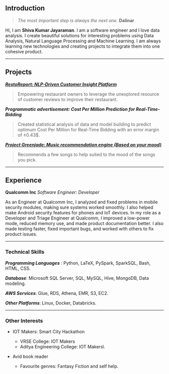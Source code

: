 ## Introduction
> _The most important step is always the next one._ **Dalinar**


Hi, I am **Shiva Kumar Jayaraman**. I am a software engineer and I love data analysis. I create beautiful solutions for interesting problems using Data Analysis, Natural Language Processing and Machine Learning. I am always learning new technologies and creating projects to integrate them into one cohesive product.

<!-- [Link to another page](./another-page.html). -->
***

## Projects

[_**RestoReport: NLP-Driven Customer Insight Platform**_](https://shiva-kumarj.github.io/restoreport)

> Empowering restaurant owners to leverage the unexplored resource of customer reviews to improve their restaurant.

_**Programmatic advertisement: Cost Per Million Prediction for Real-Time-Bidding**_

> Created statistical analysis of data and model building to predict optimum Cost Per Million for Real-Time Bidding with an error margin of ±0.43$.

[_**Project Greenjade: Music recommendation engine (Based on your mood)**_](https://shiva-kumarj.github.io/greenjade) 

> Recommends a few songs to help suited to the mood of the songs you pick.

***

## Experience

<!-- **FlyEasy**
_Mobile App Developer_
- Frontend developer for the FlyEasy mobile application.
- Converted design screens into working mockups. -->

**Qualcomm Inc**
_Software Engineer: Developer_

As an Engineer at Qualcomm Inc, I analyzed and fixed problems in mobile security modules, making sure systems worked smoothly. I also helped make Android security features for phones and IoT devices. In my role as a Developer and Triage Engineer at Qualcomm, I improved a low-power mode, reduced memory use, and made product documentation better. I also made testing faster, fixed important bugs, and worked with others to fix product issues.


***

### Technical Skills

_**Programming Languages**_ : Python, LaTeX, PySpark, SparkSQL, Bash, HTML, CSS.

_**Database**_: Microsoft SQL Server, SQL, MySQL, Hive, MongoDB, Data modeling.

_**AWS Services**_: Glue, RDS, Athena, EMR, S3, EC2.

_**Other Platforms**_: Linux, Docker, Databricks.

***

### Other Interests

* IOT Makers: Smart City Hackathon
  * VRSE College: IOT Makers
  * Aditya Engineering College: IOT Makers\
  
* Avid book reader
  * Favourite genres: Fantasy Fiction and self help.
  


<!-- > This is a blockquote following a header.
>
> When something is important enough, you do it even if the odds are not in your favor.

### Header 3

```js
// Javascript code with syntax highlighting.
var fun = function lang(l) {
  dateformat.i18n = require('./lang/' + l)
  return true;
}
```

```ruby
# Ruby code with syntax highlighting
GitHubPages::Dependencies.gems.each do |gem, version|
  s.add_dependency(gem, "= #{version}")
end
```

#### Header 4

*   This is an unordered list following a header.
*   This is an unordered list following a header.
*   This is an unordered list following a header.

##### Header 5

1.  This is an ordered list following a header.
2.  This is an ordered list following a header.
3.  This is an ordered list following a header.

###### Header 6

| head1        | head two          | three |
|:-------------|:------------------|:------|
| ok           | good swedish fish | nice  |
| out of stock | good and plenty   | nice  |
| ok           | good `oreos`      | hmm   |
| ok           | good `zoute` drop | yumm  |

### There's a horizontal rule below this.

* * *

### Here is an unordered list:

*   Item foo
*   Item bar
*   Item baz
*   Item zip

### And an ordered list:

1.  Item one
1.  Item two
1.  Item three
1.  Item four

### And a nested list:

- level 1 item
  - level 2 item
  - level 2 item
    - level 3 item
    - level 3 item
- level 1 item
  - level 2 item
  - level 2 item
  - level 2 item
- level 1 item
  - level 2 item
  - level 2 item
- level 1 item

### Small image

![Octocat](https://github.githubassets.com/images/icons/emoji/octocat.png)

### Large image

![Branching](https://guides.github.com/activities/hello-world/branching.png)


### Definition lists can be used with HTML syntax.

<dl>
<dt>Name</dt>
<dd>Godzilla</dd>
<dt>Born</dt>
<dd>1952</dd>
<dt>Birthplace</dt>
<dd>Japan</dd>
<dt>Color</dt>
<dd>Green</dd>
</dl>

```
Long, single-line code blocks should not wrap. They should horizontally scroll if they are too long. This line should be long enough to demonstrate this.
```

```
The final element.
``` -->

